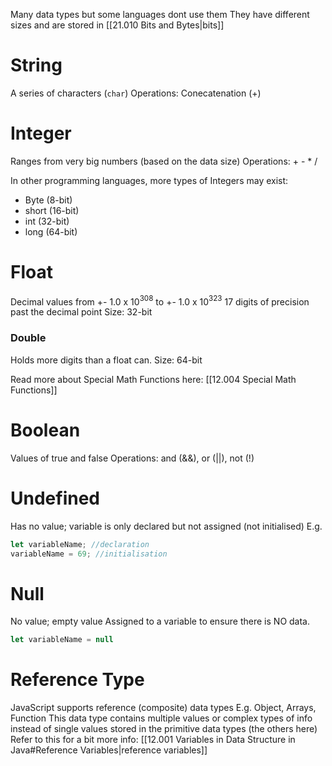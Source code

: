 Many data types but some languages dont use them
They have different sizes and are stored in [[21.010 Bits and Bytes|bits]]
# String
A series of characters (`char`)
Operations: Conecatenation (+)

# Integer
Ranges from very big numbers (based on the data size)
Operations: + - * /

In other programming languages, more types of Integers may exist:
- Byte (8-bit)
- short (16-bit)
- int (32-bit)
- long (64-bit)
# Float
Decimal values from +- 1.0 x 10$^3$$^0$$^8$ to +- 1.0 x 10$^3$$^2$$^3$ 
17 digits of precision past the decimal point
Size: 32-bit

### Double
Holds more digits than a float can.
Size: 64-bit

Read more about Special Math Functions here: [[12.004 Special Math Functions]]

# Boolean
Values of true and false
Operations: and (&&), or (||), not (!)

# Undefined
Has no value; variable is only declared but not assigned (not initialised)
E.g.
``` js
let variableName; //declaration
variableName = 69; //initialisation
```

# Null
No value; empty value
Assigned to a variable to ensure there is NO data.
```js
let variableName = null
```
# Reference Type
JavaScript supports reference (composite) data types
E.g. Object, Arrays, Function
This data type contains multiple values or complex types of info instead of single values stored in the primitive data types (the others here)
Refer to this for a bit more info: [[12.001 Variables in Data Structure in Java#Reference Variables|reference variables]]

